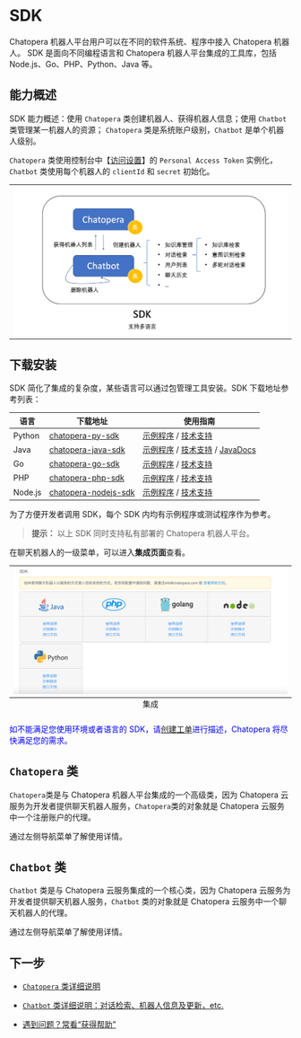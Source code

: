 # SDK


Chatopera 机器人平台用户可以在不同的软件系统、程序中接入 Chatopera 机器人。 SDK 是面向不同编程语言和 Chatopera 机器人平台集成的工具库，包括 Node.js、Go、PHP、Python、Java 等。

## 能力概述

SDK 能力概述：使用 `Chatopera` 类创建机器人、获得机器人信息；使用 `Chatbot` 类管理某一机器人的资源； `Chatopera` 类是系统账户级别，`Chatbot` 是单个机器人级别。

`Chatopera` 类使用控制台中【[访问设置](https://bot.chatopera.com/dashboard/accesssettings)】的 `Personal Access Token` 实例化，`Chatbot` 类使用每个机器人的 `clientId` 和 `secret` 初始化。

<table class="image">
    <tr>
        <td><img width="800" src="../../../../images/products/platform/screenshot-20210802-194710.png" alt="" /></td>
    </tr>
</table>

## 下载安装

SDK 简化了集成的复杂度，某些语言可以通过包管理工具安装。SDK 下载地址参考列表：

| 语言    | 下载地址                                                                      | 使用指南                                                                                                                                                                                                  |
| ------- | ----------------------------------------------------------------------------- | --------------------------------------------------------------------------------------------------------------------------------------------------------------------------------------------------------- |
| Python  | [chatopera-py-sdk](https://pypi.org/project/chatopera/)                       | [示例程序](https://github.com/chatopera/chatopera-py-sdk/blob/master/demo.py) / [技术支持](https://github.com/chatopera/docs/issues/new/choose)                                                           |
| Java    | [chatopera-java-sdk](https://github.com/chatopera/chatopera-sample-java/wiki) | [示例程序](https://github.com/chatopera/chatopera-sample-java) / [技术支持](https://github.com/chatopera/docs/issues/new/choose) / [JavaDocs](https://chatopera.github.io/chatopera-sample-java/apidocs/) |
| Go      | [chatopera-go-sdk](https://github.com/chatopera/chatopera-go-sdk)             | [示例程序](https://github.com/chatopera/chatopera-go-sdk/blob/master/chatopera_test.go) / [技术支持](https://github.com/chatopera/docs/issues/new/choose)                                                 |
| PHP     | [chatopera-php-sdk](https://packagist.org/packages/chatopera/sdk)             | [示例程序](https://github.com/chatopera/chatopera-php-sdk) / [技术支持](https://github.com/chatopera/docs/issues/new/choose)                                                                              |
| Node.js | [chatopera-nodejs-sdk](https://www.npmjs.com/package/@chatopera/sdk)          | [示例程序](https://github.com/chatopera/chatopera-sample-node) / [技术支持](https://github.com/chatopera/docs/issues/new/choose)                                                                          |

为了方便开发者调用 SDK，每个 SDK 内均有示例程序或测试程序作为参考。

> **提示：** 以上 SDK 同时支持私有部署的 Chatopera 机器人平台。

在聊天机器人的一级菜单，可以进入**集成页面**查看。

<table class="image">
    <caption align="bottom">集成</caption>
    <tr>
        <td><img width="800" src="../../../../images/products/platform/screenshot-20210802-193746.png" alt="" /></td>
    </tr>
</table>

<font color="blue">如不能满足您使用环境或者语言的 SDK，请[创建工单](https://github.com/chatopera/docs/issues/new?template=1_help.md)进行描述，Chatopera 将尽快满足您的需求。</font>


## `Chatopera` 类

`Chatopera`类是与 Chatopera 机器人平台集成的一个高级类，因为 Chatopera 云服务为开发者提供聊天机器人服务，`Chatopera`类的对象就是 Chatopera 云服务中一个注册账户的代理。

通过左侧导航菜单了解使用详情。

## `Chatbot` 类

`Chatbot` 类是与 Chatopera 云服务集成的一个核心类，因为 Chatopera 云服务为开发者提供聊天机器人服务，`Chatbot` 类的对象就是 Chatopera 云服务中一个聊天机器人的代理。

通过左侧导航菜单了解使用详情。

## 下一步

- [`Chatopera` 类详细说明](./chatopera/index.md)

- [`Chatbot` 类详细说明：对话检索、机器人信息及更新，etc.](./chatbot/index.md)

- [遇到问题？常看“获得帮助”](/products/chatbot-platform/getting-help/index.html)
